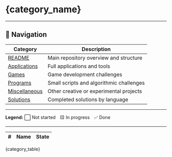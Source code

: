 # {category_name}

---

## 🧭 Navigation

| Category | Description |
| -------- | ----------- |
| [README](/README.md) | Main repository overview and structure |
| [Applications](../applications/INDEX.md) | Full applications and tools |
| [Games](../games/INDEX.md) | Game development challenges |
| [Programs](../programs/INDEX.md) | Small scripts and algorithmic challenges |
| [Miscellaneous](../miscellaneous/INDEX.md) | Other creative or experimental projects |
| [Solutions](../../solutions/INDEX.md) | Completed solutions by language |

---

**Legend:**
⬜ Not started 🟨 In progress ✅ Done

---


| #   | Name                                | State |
| --- | ----------------------------------- | ----- |
{category_table}

